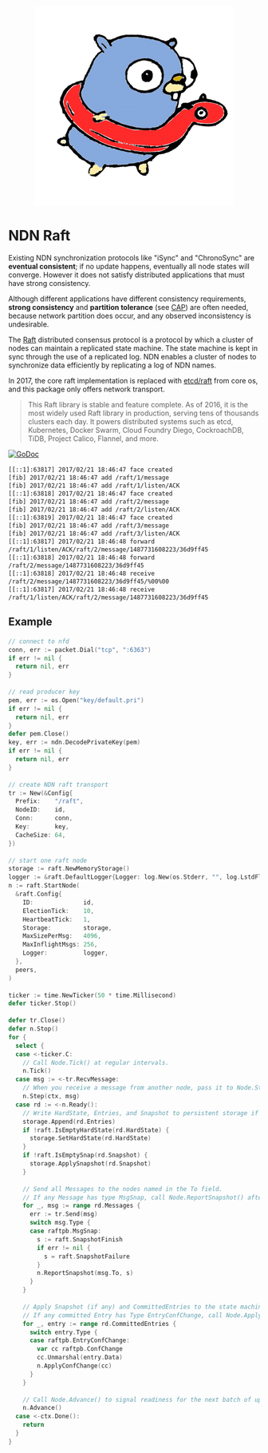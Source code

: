 <p align="center"><img src="logo.png"/></p>

# NDN Raft

Existing NDN synchronization protocols like "iSync" and "ChronoSync" are __eventual consistent__; if no update happens, eventually all node states will converge. However it does not satisfy distributed applications that must have strong consistency.

Although different applications have different consistency requirements, __strong consistency__ and __partition tolerance__ (see [CAP](https://en.wikipedia.org/wiki/CAP_theorem)) are often needed, because network partition does occur, and any observed inconsistency is undesirable.

The [Raft](https://ramcloud.stanford.edu/raft.pdf) distributed consensus protocol is a protocol by which a cluster of nodes can maintain a replicated state machine. The state machine is kept in sync through the use of a replicated log. NDN enables a cluster of nodes to synchronize data efficiently by replicating a log of NDN names.

In 2017, the core raft implementation is replaced with [etcd/raft](https://github.com/coreos/etcd/tree/master/raft) from core os, and this package only offers network transport.

> This Raft library is stable and feature complete. As of 2016, it is the most widely used Raft library in production, serving tens of thousands clusters each day. It powers distributed systems such as etcd, Kubernetes, Docker Swarm, Cloud Foundry Diego, CockroachDB, TiDB, Project Calico, Flannel, and more.

[![GoDoc](https://godoc.org/github.com/go-ndn/raft?status.svg)](https://godoc.org/github.com/go-ndn/raft)

```
[[::1]:63817] 2017/02/21 18:46:47 face created
[fib] 2017/02/21 18:46:47 add /raft/1/message
[fib] 2017/02/21 18:46:47 add /raft/1/listen/ACK
[[::1]:63818] 2017/02/21 18:46:47 face created
[fib] 2017/02/21 18:46:47 add /raft/2/message
[fib] 2017/02/21 18:46:47 add /raft/2/listen/ACK
[[::1]:63819] 2017/02/21 18:46:47 face created
[fib] 2017/02/21 18:46:47 add /raft/3/message
[fib] 2017/02/21 18:46:47 add /raft/3/listen/ACK
[[::1]:63817] 2017/02/21 18:46:48 forward /raft/1/listen/ACK/raft/2/message/1487731608223/36d9ff45
[[::1]:63818] 2017/02/21 18:46:48 forward /raft/2/message/1487731608223/36d9ff45
[[::1]:63818] 2017/02/21 18:46:48 receive /raft/2/message/1487731608223/36d9ff45/%00%00
[[::1]:63817] 2017/02/21 18:46:48 receive /raft/1/listen/ACK/raft/2/message/1487731608223/36d9ff45
```

## Example

```go
// connect to nfd
conn, err := packet.Dial("tcp", ":6363")
if err != nil {
  return nil, err
}

// read producer key
pem, err := os.Open("key/default.pri")
if err != nil {
  return nil, err
}
defer pem.Close()
key, err := ndn.DecodePrivateKey(pem)
if err != nil {
  return nil, err
}

// create NDN raft transport
tr := New(&Config{
  Prefix:    "/raft",
  NodeID:    id,
  Conn:      conn,
  Key:       key,
  CacheSize: 64,
})

// start one raft node
storage := raft.NewMemoryStorage()
logger := &raft.DefaultLogger{Logger: log.New(os.Stderr, "", log.LstdFlags)}
n := raft.StartNode(
  &raft.Config{
    ID:              id,
    ElectionTick:    10,
    HeartbeatTick:   1,
    Storage:         storage,
    MaxSizePerMsg:   4096,
    MaxInflightMsgs: 256,
    Logger:          logger,
  },
  peers,
)

ticker := time.NewTicker(50 * time.Millisecond)
defer ticker.Stop()

defer tr.Close()
defer n.Stop()
for {
  select {
  case <-ticker.C:
    // Call Node.Tick() at regular intervals.
    n.Tick()
  case msg := <-tr.RecvMessage:
    // When you receive a message from another node, pass it to Node.Step.
    n.Step(ctx, msg)
  case rd := <-n.Ready():
    // Write HardState, Entries, and Snapshot to persistent storage if they are not empty.
    storage.Append(rd.Entries)
    if !raft.IsEmptyHardState(rd.HardState) {
      storage.SetHardState(rd.HardState)
    }
    if !raft.IsEmptySnap(rd.Snapshot) {
      storage.ApplySnapshot(rd.Snapshot)
    }

    // Send all Messages to the nodes named in the To field.
    // If any Message has type MsgSnap, call Node.ReportSnapshot() after it has been sent.
    for _, msg := range rd.Messages {
      err := tr.Send(msg)
      switch msg.Type {
      case raftpb.MsgSnap:
        s := raft.SnapshotFinish
        if err != nil {
          s = raft.SnapshotFailure
        }
        n.ReportSnapshot(msg.To, s)
      }
    }

    // Apply Snapshot (if any) and CommittedEntries to the state machine.
    // If any committed Entry has Type EntryConfChange, call Node.ApplyConfChange() to apply it to the node.
    for _, entry := range rd.CommittedEntries {
      switch entry.Type {
      case raftpb.EntryConfChange:
        var cc raftpb.ConfChange
        cc.Unmarshal(entry.Data)
        n.ApplyConfChange(cc)
      }
    }

    // Call Node.Advance() to signal readiness for the next batch of updates.
    n.Advance()
  case <-ctx.Done():
    return
  }
}
```
